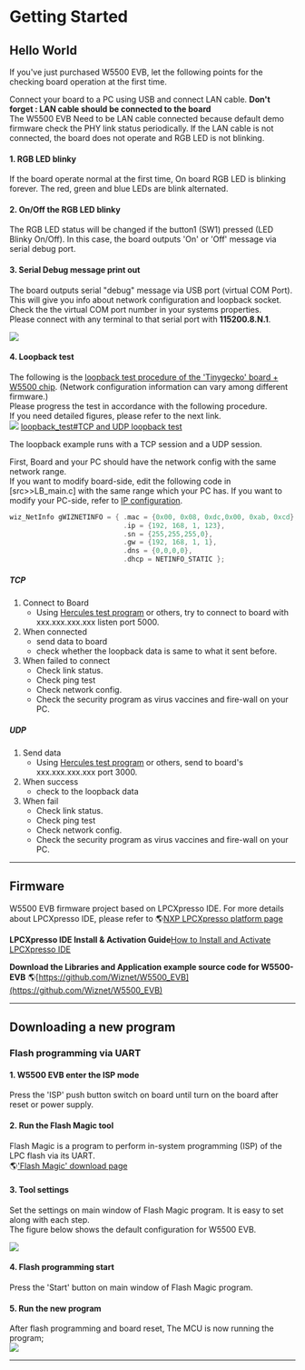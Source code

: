 # Getting Started

## Hello World

If you've just purchased W5500 EVB, let the following points for the
checking board operation at the first time.

Connect your board to a PC using USB and connect LAN cable. 
**Don't forget : LAN cable should be
connected to the board**  
The W5500 EVB Need to be LAN cable connected because default demo
firmware check the PHY link status periodically. If the LAN cable is not
connected, the board does not operate and RGB LED is not blinking.


#### 1\. RGB LED blinky

If the board operate normal at the first time, On board RGB LED is
blinking forever. The red, green and blue LEDs are blink alternated.

#### 2\. On/Off the RGB LED blinky

The RGB LED status will be changed if the button1 (SW1) pressed (LED
Blinky On/Off). In this case, the board outputs 'On' or 'Off' message
via serial debug port.

#### 3\. Serial Debug message print out

The board outputs serial "debug" message via USB port (virtual COM
Port). This will give you info about network configuration and loopback
socket.  
Check the the virtual COM port number in your systems properties.  
Please connect with any terminal to that serial port with
**115200.8.N.1**.

![](/products/w5500/w5500_evb/figures/downloading_serial_printout_on_terminal.jpg)

#### 4\. Loopback test

 The following is the
 [loopback test procedure
of the 'Tinygecko' board + W5500
chip](/osh/energymicro/tinygecko#loopback). (Network configuration
information can vary among different firmware.)  
Please progress the test in accordance with the following procedure.  
If you need detailed figures, please refer to the next link.  
![](/products/w5500/w5500_evb/icons/link.png) [loopback\_test\#TCP and
UDP loopback
test]()


The loopback example runs with a TCP session and a UDP session.

First, Board and your PC should have the network config with the same
network range.  
If you want to modify board-side, edit the following code in
\[src\>\>LB\_main.c\] with the same range which your PC has. If you want
to modify your PC-side, refer to [IP
configuration]().

``` cpp
wiz_NetInfo gWIZNETINFO = { .mac = {0x00, 0x08, 0xdc,0x00, 0xab, 0xcd}, //<-mac should be unique.
                            .ip = {192, 168, 1, 123},
                            .sn = {255,255,255,0},
                            .gw = {192, 168, 1, 1},
                            .dns = {0,0,0,0},
                            .dhcp = NETINFO_STATIC };
```
##### TCP

1.  Connect to Board 
      - Using [Hercules test program](/osh/cookie/loopback_test) or
        others, try to connect to board with xxx.xxx.xxx.xxx listen port
        5000.
2.  When connected
      - send data to board 
      - check whether the loopback data is same to what it sent before.
3.  When failed to connect
      - Check link status.
      - Check ping test
      - Check network config.
      - Check the security program as virus vaccines and fire-wall on
        your PC. 

##### UDP

1.  Send data
      - Using [Hercules test program](/osh/cookie/loopback_test) or
        others, send to board's xxx.xxx.xxx.xxx port 3000.
2.  When success
      - check to the loopback data
3.  When fail 
      - Check link status.
      - Check ping test
      - Check network config.
      - Check the security program as virus vaccines and fire-wall on
        your PC. 

-----

## Firmware

W5500 EVB firmware project based on LPCXpresso IDE. For more details about LPCXpresso IDE, please refer to 🌎[NXP LPCXpresso platform page](http://www.lpcware.com/lpcxpresso)

**LPCXpresso IDE Install & Activation Guide**[How to Install and Activate LPCXpresso IDE](How_to_Install_and_Activate_LPCXpresso_IDE.md)

**Download the Libraries and Application example source code for W5500-EVB** 🌎[https://github.com/Wiznet/W5500_EVB](https://github.com/Wiznet/W5500_EVB)



-----

## Downloading a new program

### Flash programming via UART

#### 1\. W5500 EVB enter the ISP mode

Press the 'ISP' push button switch on board until turn on the board
after reset or power supply.

#### 2\. Run the Flash Magic tool

Flash Magic is a program to perform in-system programming (ISP) of the
LPC flash via its UART.  
🌎['Flash Magic' download
page](http://www.flashmagictool.com/)

#### 3\. Tool settings

Set the settings on main window of Flash Magic program. It is easy to
set along with each step.  
The figure below shows the default configuration for W5500 EVB.

![](/products/w5500/w5500_evb/figures/downloading_nxp_flashmagic_3_tempsensor_box.jpg)

#### 4\. Flash programming start

Press the 'Start' button on main window of Flash Magic program.
#### 5\. Run the new program

After flash programming and board reset, The MCU is now running the
program;  
![](/products/w5500/w5500_evb/figures/downloading_serial_printout_on_terminal_tempsensor.jpg)

-----
